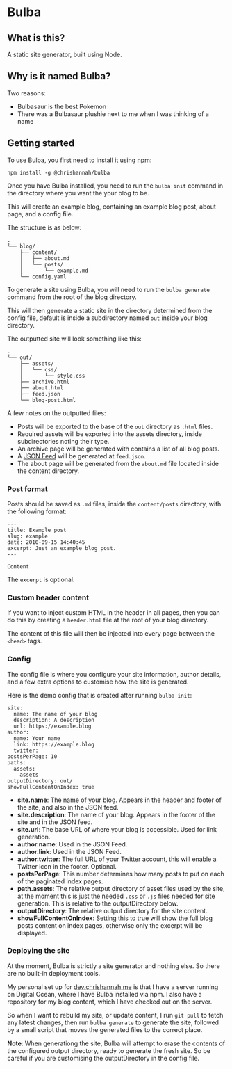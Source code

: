 # Bulba

## What is this?

A static site generator, built using Node.

## Why is it named Bulba?

Two reasons:

- Bulbasaur is the best Pokemon
- There was a Bulbasaur plushie next to me when I was thinking of a name

## Getting started

To use Bulba, you first need to install it using [npm][npm]:

```
npm install -g @chrishannah/bulba
```

Once you have Bulba installed, you need to run the `bulba init` command in the directory where you want the your blog to be.

This will create an example blog, containing an example blog post, about page, and a config file.

The structure is as below:

```
.
└── blog/
    ├── content/
    │   ├── about.md
    │   └── posts/
    │       └── example.md
    └── config.yaml
```

To generate a site using Bulba, you will need to run the `bulba generate` command from the root of the blog directory.

This will then generate a static site in the directory determined from the config file, default is inside a subdirectory named `out` inside your blog directory. 

The outputted site will look something like this:

```
.
└── out/
    ├── assets/
    │   └── css/
    │       └── style.css
    ├── archive.html 
    ├── about.html 
    ├── feed.json 
    └── blog-post.html
```
A few notes on the outputted files:

- Posts will be exported to the base of the `out` directory as `.html` files.
- Required assets will be exported into the assets directory, inside subdirectories noting their type.
- An archive page will be generated with contains a list of all blog posts.
- A [JSON Feed](https://www.jsonfeed.org) will be generated at `feed.json`.
- The about page will be generated from the `about.md` file located inside the content directory.

### Post format

Posts should be saved as `.md` files, inside the `content/posts` directory, with the following format:

```
---
title: Example post
slug: example
date: 2010-09-15 14:40:45
excerpt: Just an example blog post.
---

Content
```

The `excerpt` is optional.

### Custom header content

If you want to inject custom HTML in the header in all pages, then you can do this by creating a `header.html` file at the root of your blog directory.

The content of this file will then be injected into every page between the `<head>` tags.


### Config

The config file is where you configure your site information, author details, and a few extra options to customise how the site is generated.

Here is the demo config that is created after running `bulba init`:

```
site:
  name: The name of your blog
  description: A description
  url: https://example.blog
author:
  name: Your name
  link: https://example.blog
  twitter: 
postsPerPage: 10
paths: 
  assets:
    assets
outputDirectory: out/
showFullContentOnIndex: true
```

- **site.name**: The name of your blog. Appears in the header and footer of the site, and also in the JSON feed.
- **site.description**: The name of your blog. Appears in the footer of the site and in the JSON feed.
- **site.url**: The base URL of where your blog is accessible. Used for link generation.
- **author.name**: Used in the JSON Feed.
- **author.link**: Used in the JSON Feed.
- **author.twitter**: The full URL of your Twitter account, this will enable a Twitter icon in the footer. Optional.
- **postsPerPage**: This number determines how many posts to put on each of the paginated index pages.
- **path.assets**: The relative output directory of asset files used by the site, at the moment this is just the needed `.css` or `.js` files needed for site generation. This is relative to the outputDirectory below.
- **outputDirectory**: The relative output directory for the site content.
- **showFullContentOnIndex**: Setting this to true will show the full blog posts content on index pages, otherwise only the excerpt will be displayed.

### Deploying the site

At the moment, Bulba is strictly a site generator and nothing else. So there are no built-in deployment tools.

My personal set up for [dev.chrishannah.me][dev] is that I have a server running on Digital Ocean, where I have Bulba installed via npm. I also have a repository for my blog content, which I have checked out on the server. 

So when I want to rebuild my site, or update content, I run `git pull` to fetch any latest changes, then run `bulba generate` to generate the site, followed by a small script that moves the generated files to the correct place.

**Note**: When generationg the site, Bulba will attempt to erase the contents of the configured output directory, ready to generate the fresh site. So be careful if you are customising the outputDirectory in the config file.




[npm]: https://npmjs.com/package/@chrishannah/bulba
[dev]: https://dev.chrishannah.me